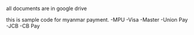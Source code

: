all documents are in google drive

this is sample code for myanmar payment.
-MPU
-Visa
-Master
-Union Pay
-JCB
-CB Pay